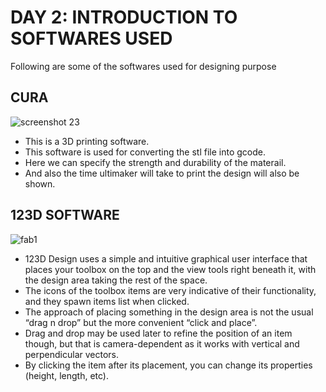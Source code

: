 # DAY 2: INTRODUCTION TO SOFTWARES USED

Following are some of the softwares used for designing purpose

## CURA
![screenshot 23](https://user-images.githubusercontent.com/32665041/31854123-86171780-b649-11e7-979b-3450c91a1354.png)

* This is a 3D printing software.
* This software is used for converting the stl file into gcode.
* Here we can specify the strength and durability of the materail.
* And also the time ultimaker will take to print the design will also be shown.

## 123D SOFTWARE
![fab1](https://user-images.githubusercontent.com/32665041/31854154-dcc874a2-b649-11e7-8267-1964210698f9.png)

* 123D Design uses a simple and intuitive graphical user interface that places your toolbox on the top and the view tools right beneath it, with the design area taking the rest of the space. 
* The icons of the toolbox items are very indicative of their functionality, and they spawn items list when clicked. 
* The approach of placing something in the design area is not the usual “drag n drop” but the more convenient “click and place”.
* Drag and drop may be used later to refine the position of an item though, but that is camera-dependent as it works with vertical and perpendicular vectors. 
* By clicking the item after its placement, you can change its properties (height, length, etc).

